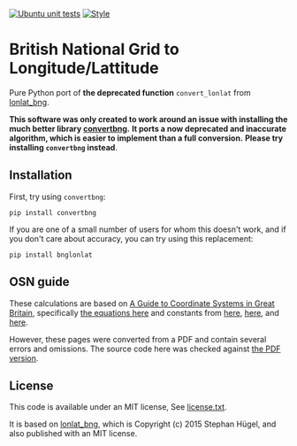 [![Ubuntu unit tests](https://github.com/MichaelClerx/bnglonlat/workflows/Ubuntu%20unit%20tests/badge.svg)](https://github.com/MichaelClerx/bnglonlat/actions?query=workflow%3A"Ubuntu+unit+tests")
[![Style](https://github.com/MichaelClerx/bnglonlat/workflows/Style/badge.svg)](https://github.com/MichaelClerx/bnglonlat/actions?query=workflow%3A"Style")

# British National Grid to Longitude/Lattitude

Pure Python port of **the deprecated function** `convert_lonlat` from [lonlat_bng](https://github.com/urschrei/lonlat_bng).

**This software was only created to work around an issue with installing the much better library [convertbng](https://github.com/urschrei/convertbng).**
**It ports a now deprecated and inaccurate algorithm, which is easier to implement than a full conversion.**
**Please try installing `convertbng` instead**.

## Installation

First, try using `convertbng`:

```
pip install convertbng
```

If you are one of a small number of users for whom this doesn't work, and if you don't care about accuracy, you can try using this replacement:

```
pip install bnglonlat
```


## OSN guide

These calculations are based on [A Guide to Coordinate Systems in Great Britain](https://docs.os.uk/more-than-maps/deep-dive/a-guide-to-coordinate-systems-in-great-britain),
specifically [the equations here](https://docs.os.uk/more-than-maps/deep-dive/a-guide-to-coordinate-systems-in-great-britain/converting-between-grid-eastings-and-northings-and-ellipsoidal-latitude-and-longitude)
and constants from 
[here](https://docs.os.uk/more-than-maps/deep-dive/a-guide-to-coordinate-systems-in-great-britain/datum-ellipsoid-and-projection-information),
[here](https://docs.os.uk/more-than-maps/deep-dive/a-guide-to-coordinate-systems-in-great-britain/converting-between-3d-cartesian-and-ellipsoidal-latitude-longitude-and-height-coordinates), and
[here](https://docs.os.uk/more-than-maps/deep-dive/a-guide-to-coordinate-systems-in-great-britain/from-one-coordinate-system-to-another-geodetic-transformations/approximate-wgs84-to-osgb36-odn-transformation).

However, these pages were converted from a PDF and contain several errors and omissions.
The source code here was checked against [the PDF version](https://www.ordnancesurvey.co.uk/documents/resources/guide-coordinate-systems-great-britain.pdf).

## License

This code is available under an MIT license, See [license.txt](./license.txt).

It is based on [lonlat_bng](https://github.com/urschrei/lonlat_bng), which is Copyright (c) 2015 Stephan Hügel, and also published with an MIT license.
